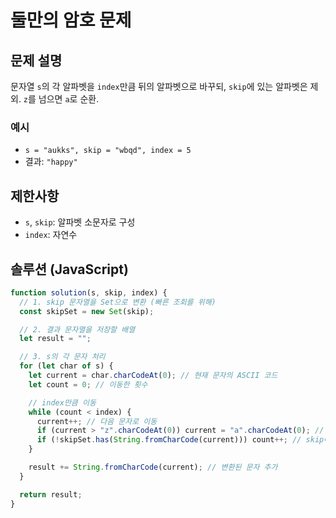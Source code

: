 # 둘만의 암호 문제

## 문제 설명

문자열 `s`의 각 알파벳을 `index`만큼 뒤의 알파벳으로 바꾸되, `skip`에 있는 알파벳은 제외. `z`를 넘으면 `a`로 순환.

### 예시

- `s = "aukks", skip = "wbqd", index = 5`
- 결과: `"happy"`

## 제한사항

- `s`, `skip`: 알파벳 소문자로 구성
- `index`: 자연수

## 솔루션 (JavaScript)

```javascript
function solution(s, skip, index) {
  // 1. skip 문자열을 Set으로 변환 (빠른 조회를 위해)
  const skipSet = new Set(skip);

  // 2. 결과 문자열을 저장할 배열
  let result = "";

  // 3. s의 각 문자 처리
  for (let char of s) {
    let current = char.charCodeAt(0); // 현재 문자의 ASCII 코드
    let count = 0; // 이동한 횟수

    // index만큼 이동
    while (count < index) {
      current++; // 다음 문자로 이동
      if (current > "z".charCodeAt(0)) current = "a".charCodeAt(0); // z를 넘으면 a로 순환
      if (!skipSet.has(String.fromCharCode(current))) count++; // skip에 없으면 카운트 증가
    }

    result += String.fromCharCode(current); // 변환된 문자 추가
  }

  return result;
}
```
